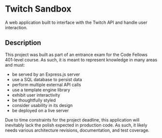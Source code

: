 # Twitch Sandbox

A web application built to interface with the Twitch API and handle user interaction.

## Description

This project was built as part of an entrance exam for the Code Fellows 401-level course. As such, it is meant to represent knowledge in many areas and must:

- be served by an Express.js server
- use a SQL database to persist data
- perform multiple external API calls
- use a template engine library
- exhibit user interactivity
- be thoughtfully styled
- consider usability in its design
- be deployed on a live server

Due to time constraints for the project deadline, this application will inevitably lack the polish expected in production code. As such, it likely needs various architecture revisions, documentation, and test coverage.
